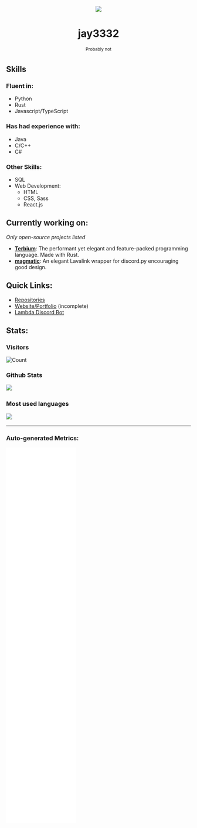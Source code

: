 <div align='center'><img
	src='https://cdn.lambdabot.cf/uploads/jay3332_avatar2.png' height=100>
<h1 align='center'>
	 jay3332
</h1>
<p><sup>Probably not</sup></p>
</div>

## Skills

### Fluent in:
- Python
- Rust
- Javascript/TypeScript

### Has had experience with:
- Java
- C/C++
- C#

### Other Skills:
- SQL
- Web Development:
	- HTML
	- CSS, Sass
	- React.js

## Currently working on:
*Only open-source projects listed*

- **[Terbium](https://github.com/TerbiumLang/Terbium)**: The performant yet elegant and feature-packed programming language. Made with Rust.
- **[magmatic](https://github.com/jay3332/magmatic)**: An elegant Lavalink wrapper for discord.py encouraging good design.

## Quick Links:
- [Repositories](https://github.com/jay3332?tab=repositories)
- [Website/Portfolio](https://jay3332.pages.dev) (incomplete)
- [Lambda Discord Bot](https://lambdabot.cf)

## Stats:

### Visitors
![Count](https://profile-counter.glitch.me/jay3332/count.svg)

</span>

<span float="center" height=200>
  <h3>Github Stats</h3>
<img src="https://github-readme-stats.vercel.app/api?username=jay3332&show_icons=true&count_private=true&title_color=d1eaff&text_color=f2f9ff&icon_color=a3b9cc&bg_color=6e7e91" float="left" />
  <h3>Most used languages</h3>
<img src="https://github-readme-stats.vercel.app/api/top-langs?username=jay3332&show_icons=true&title_color=d1eaff&text_color=f2f9ff&icon_color=a3b9cc&bg_color=475159" float="right" />
</span>

---

### Auto-generated Metrics:
![Metrics](https://github.com/jay3332/jay3332/blob/main/github-metrics.svg)
